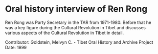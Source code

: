 # Oral history interview of Ren Rong


Ren Rong was Party Secretary in the TAR from 1971-1980. Before that he was a key figure during the Cultural Revolution in Tibet and discusses various aspects of the Cultural Revolution in Tibet in detail.


Contributor:
                        Goldstein, Melvyn C. - Tibet Oral History and Archive Project  
Date:
1999  
